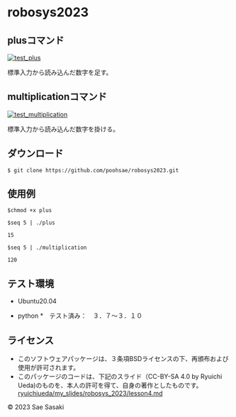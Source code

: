 # robosys2023

## plusコマンド
[![test_plus](https://github.com/poohsae/robosys2023/actions/workflows/test_plus.yml/badge.svg)](https://github.com/poohsae/robosys2023/actions/workflows/test_plus.yml)

標準入力から読み込んだ数字を足す。

## multiplicationコマンド
[![test_multiplication](https://github.com/poohsae/robosys2023/actions/workflows/test_multiplication.yml/badge.svg)](https://github.com/poohsae/robosys2023/actions/workflows/test_multiplication.yml)

標準入力から読み込んだ数字を掛ける。

## ダウンロード
`$ git clone https://github.com/poohsae/robosys2023.git`

## 使用例

```
$chmod +x plus

$seq 5 | ./plus

15

$seq 5 | ./multiplication

120
```

## テスト環境
* Ubuntu20.04

* python
  *　テスト済み：　３．７～３．１０

## ライセンス
* このソフトウェアパッケージは、３条項BSDライセンスの下、再頒布および使用が許可されます。
* このパッケージのコードは、下記のスライド（CC-BY-SA 4.0 by Ryuichi Ueda)のものを、本人の許可を得て、自身の著作としたものです。
[ryuichiueda/my_slides/robosys_2023/lesson4.md](https://github.com/ryuichiueda/my_slaides/tree/master/robosys_2022) 

 © 2023 Sae Sasaki
